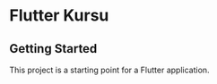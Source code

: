 # Flutter Kursu
 

## Getting Started

This project is a starting point for a Flutter application.
 
  
